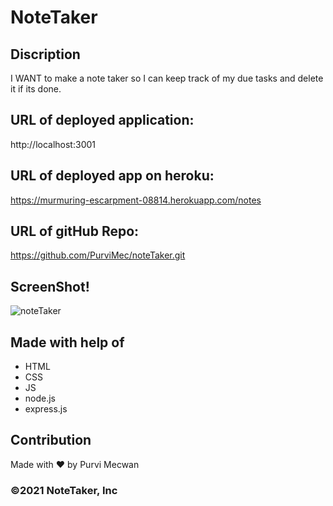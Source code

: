 # NoteTaker

## Discription
I WANT to make a note taker so I can keep track of my due tasks and delete it if its done.

## URL of deployed application:
http://localhost:3001

## URL of deployed app on heroku:
https://murmuring-escarpment-08814.herokuapp.com/notes

## URL of gitHub Repo:
https://github.com/PurviMec/noteTaker.git

## ScreenShot!
![noteTaker](https://user-images.githubusercontent.com/86253830/140625817-09af6fb1-7070-4649-8750-af74d3dec5b3.jpg)

## Made with help of 
- HTML
- CSS
- JS
- node.js
- express.js

## Contribution
Made with ❤️  by Purvi Mecwan

### ©️2021 NoteTaker, Inc

